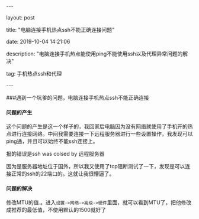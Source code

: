 \---

layout: post

title: "电脑连接手机热点ssh不能正确连接问题"

date: 2019-10-04 14:21:06 

description: "电脑连接手机热点能使用ping不能使用ssh以及代理异常问题的解决"

tag: 手机热点ssh和代理



\---

###遇到一个坑爹的问题，电脑连接手机热点ssh不能正确连接

#### 问题的产生

这个问题的产生是这一个样子的，我回家后电脑因为没有网络就使用了手机开的热点进行连接网络。中间我需要连接一下远程服务器进行一些设置操作，我发现可以ping通，并且可以始终不能ssh连接上。

报的错误是ssh was colsed by 远程服务器

因为是服务器地址位于国外，所以我又使用了tcp阻断测试了一下，发现是可以连接正常的ssh的22端口的。这就让我很懵逼了。

#### 问题的解决

修改MTU的值.。进入`设置->网络->高级->硬件`里面，就可以看到MTU了，把他修改成推荐的最低值，不使用默认的1500就好了